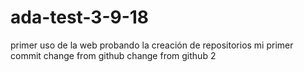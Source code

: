 # ada-test-3-9-18
primer uso de la web probando la creación de repositorios
mi primer commit
change from github
change from github 2
